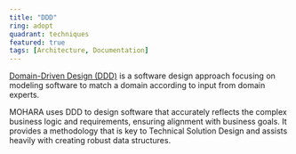 ```yaml
---
title: "DDD"
ring: adopt
quadrant: techniques
featured: true
tags: [Architecture, Documentation]
---
```


[Domain-Driven Design (DDD)](https://www.domainlanguage.com/ddd/) is a software design approach focusing on modeling software to match a domain according to input from domain experts.

MOHARA uses DDD to design software that accurately reflects the complex business logic and requirements, ensuring alignment with business goals. It provides a methodology that is key to Technical Solution Design and assists heavily with creating robust data structures.

